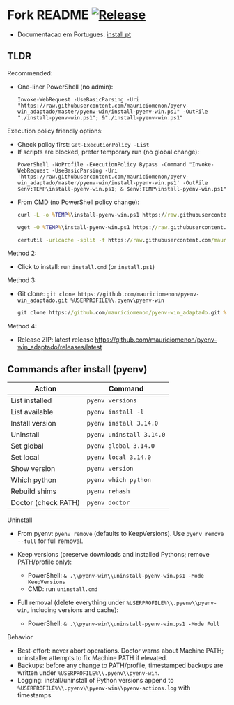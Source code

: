 # Fork README [![Release](https://img.shields.io/github/v/release/mauriciomenon/pyenv-win_adaptado)](https://github.com/mauriciomenon/pyenv-win_adaptado/releases/latest)

- Documentacao em Portugues: [install pt](fork_documentation/install_pt.md)



## TLDR

Recommended:
- One-liner PowerShell (no admin):
  ```pwsh
  Invoke-WebRequest -UseBasicParsing -Uri "https://raw.githubusercontent.com/mauriciomenon/pyenv-win_adaptado/master/pyenv-win/install-pyenv-win.ps1" -OutFile "./install-pyenv-win.ps1"; &"./install-pyenv-win.ps1"
  ```

Execution policy friendly options:
- Check policy first: `Get-ExecutionPolicy -List`
- If scripts are blocked, prefer temporary run (no global change):
  ```pwsh
  PowerShell -NoProfile -ExecutionPolicy Bypass -Command "Invoke-WebRequest -UseBasicParsing -Uri 'https://raw.githubusercontent.com/mauriciomenon/pyenv-win_adaptado/master/pyenv-win/install-pyenv-win.ps1' -OutFile $env:TEMP\install-pyenv-win.ps1; & $env:TEMP\install-pyenv-win.ps1"
  ```
- From CMD (no PowerShell policy change):
  ```cmd
  curl -L -o %TEMP%\install-pyenv-win.ps1 https://raw.githubusercontent.com/mauriciomenon/pyenv-win_adaptado/master/pyenv-win/install-pyenv-win.ps1 && powershell -NoProfile -ExecutionPolicy Bypass -File %TEMP%\install-pyenv-win.ps1
  ```
  ```cmd
  wget -O %TEMP%\install-pyenv-win.ps1 https://raw.githubusercontent.com/mauriciomenon/pyenv-win_adaptado/master/pyenv-win/install-pyenv-win.ps1 && powershell -NoProfile -ExecutionPolicy Bypass -File %TEMP%\install-pyenv-win.ps1
  ```
  ```cmd
  certutil -urlcache -split -f https://raw.githubusercontent.com/mauriciomenon/pyenv-win_adaptado/master/pyenv-win/install-pyenv-win.ps1 %TEMP%\install-pyenv-win.ps1 && powershell -NoProfile -ExecutionPolicy Bypass -File %TEMP%\install-pyenv-win.ps1
  ```

Method 2:
- Click to install: run `install.cmd` (or `install.ps1`)

Method 3:
- Git clone: `git clone https://github.com/mauriciomenon/pyenv-win_adaptado.git %USERPROFILE%\.pyenv\pyenv-win`
  ```cmd
  git clone https://github.com/mauriciomenon/pyenv-win_adaptado.git %USERPROFILE%\.pyenv\pyenv-win
  ```

Method 4:
- Release ZIP: latest release https://github.com/mauriciomenon/pyenv-win_adaptado/releases/latest

## Commands after install (pyenv)

| Action           | Command                  |
|------------------|--------------------------|
| List installed   | `pyenv versions`         |
| List available   | `pyenv install -l`       |
| Install version  | `pyenv install 3.14.0`   |
| Uninstall        | `pyenv uninstall 3.14.0` |
| Set global       | `pyenv global 3.14.0`    |
| Set local        | `pyenv local 3.14.0`     |
| Show version     | `pyenv version`          |
| Which python     | `pyenv which python`     |
| Rebuild shims    | `pyenv rehash`           |
| Doctor (check PATH) | `pyenv doctor`        |

Uninstall
- From pyenv: `pyenv remove` (defaults to KeepVersions). Use `pyenv remove --full` for full removal.

- Keep versions (preserve downloads and installed Pythons; remove PATH/profile only):
  - PowerShell: `& .\\pyenv-win\\uninstall-pyenv-win.ps1 -Mode KeepVersions`
  - CMD: run `uninstall.cmd`
- Full removal (delete everything under `%USERPROFILE%\\.pyenv\\pyenv-win`, including versions and cache):
  - PowerShell: `& .\\pyenv-win\\uninstall-pyenv-win.ps1 -Mode Full`

Behavior
- Best-effort: never abort operations. Doctor warns about Machine PATH; uninstaller attempts to fix Machine PATH if elevated.
- Backups: before any change to PATH/profile, timestamped backups are written under `%USERPROFILE%\\.pyenv\\pyenv-win`.
- Logging: install/uninstall of Python versions append to `%USERPROFILE%\\.pyenv\\pyenv-win\\pyenv-actions.log` with timestamps.


